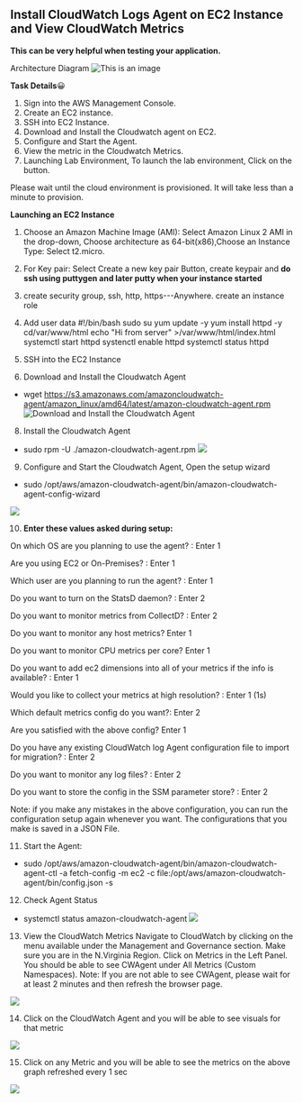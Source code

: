 ## Install CloudWatch Logs Agent on EC2 Instance and View CloudWatch Metrics

**This can be very helpful when testing your application.**


Architecture Diagram
![This is an image](https://play.whizlabs.com/frontend/web/media/task_id_124/task_id_124__install_cloudwatch_logs_agent_on_ec2_instance_and_view_cloudwatch_metrics.png)


     
 **Task Details**:grinning: 
1. Sign into the AWS Management Console.
2. Create an EC2 instance.
3. SSH into EC2 Instance.
4. Download and Install the Cloudwatch agent on EC2.
5. Configure and Start the Agent.
6. View the metric in the Cloudwatch Metrics.
7. Launching Lab Environment, To launch the lab environment, Click on the  button.

Please wait until the cloud environment is provisioned. It will take less than a minute to provision.


**Launching an EC2 Instance**
1. Choose an Amazon Machine Image (AMI): Select Amazon Linux 2 AMI in the drop-down, Choose architecture as 64-bit(x86),Choose an Instance Type: Select t2.micro.
2. For Key pair: Select Create a new key pair Button, create keypair and **do ssh using puttygen and later putty when your instance started**
3. create security group, ssh, http, https---Anywhere. create an instance role
4. Add user data 
#!/bin/bash
sudo su
yum update -y
yum install httpd -y
cd/var/www/html
echo "Hi from server" >/var/www/html/index.html
systemctl start httpd
systenctl enable httpd
systemctl status httpd

5. SSH into the EC2 Instance
6. Download and Install the Cloudwatch Agent 
- wget https://s3.amazonaws.com/amazoncloudwatch-agent/amazon_linux/amd64/latest/amazon-cloudwatch-agent.rpm
![Download and Install the Cloudwatch Agent](https://play.whizlabs.com/frontend/web/media/task_id_124/image31.png)

8. Install the Cloudwatch Agent
- sudo rpm -U ./amazon-cloudwatch-agent.rpm
![](https://play.whizlabs.com/frontend/web/media/task_id_124/image30.png)

9. Configure and Start the Cloudwatch Agent, Open the setup wizard
- sudo /opt/aws/amazon-cloudwatch-agent/bin/amazon-cloudwatch-agent-config-wizard

![](https://play.whizlabs.com/frontend/web/media/task_id_124/image24.png)

10. **Enter these values asked during setup:**

On which OS are you planning to use the agent? : Enter 1

Are you using EC2 or On-Premises? : Enter 1

Which user are you planning to run the agent? : Enter 1

Do you want to turn on the StatsD daemon? : Enter 2

Do you want to monitor metrics from CollectD? : Enter 2

Do you want to monitor any host metrics? Enter 1

Do you want to monitor CPU metrics per core? Enter 1

Do you want to add ec2 dimensions into all of your metrics if the info is available? : Enter 1

Would you like to collect your metrics at high resolution? : Enter 1 (1s)

Which default metrics config do you want?: Enter 2

Are you satisfied with the above config? Enter 1

Do you have any existing CloudWatch log Agent configuration file to import for migration? : Enter 2

Do you want to monitor any log files? : Enter 2

Do you want to store the config in the SSM parameter store? : Enter 2

Note: if you make any mistakes in the above configuration, you can run the configuration setup again whenever you want. The configurations that you make is saved in a JSON File.


11. Start the Agent:

- sudo /opt/aws/amazon-cloudwatch-agent/bin/amazon-cloudwatch-agent-ctl -a fetch-config -m ec2 -c file:/opt/aws/amazon-cloudwatch-agent/bin/config.json -s

12. Check Agent Status

- systemctl status amazon-cloudwatch-agent
![](https://play.whizlabs.com/frontend/web/media/task_id_124/image7.png)

13. View the CloudWatch Metrics
Navigate to CloudWatch by clicking on the  menu available under the Management and Governance section.
Make sure you are in the N.Virginia Region.
Click on Metrics in the Left Panel.
You should be able to see CWAgent under All Metrics (Custom Namespaces). 
Note: If you are not able to see CWAgent, please wait for at least 2 minutes and then refresh the browser page.

![](https://play.whizlabs.com/frontend/web/media/task_id_124/image36.png)

14. Click on the CloudWatch Agent and you will be able to see visuals for that metric

![](https://play.whizlabs.com/frontend/web/media/task_id_124/image17.png)

15. Click on any Metric and you will be able to see the metrics on the above graph refreshed every 1 sec

![](https://play.whizlabs.com/frontend/web/media/task_id_124/image35.png)







